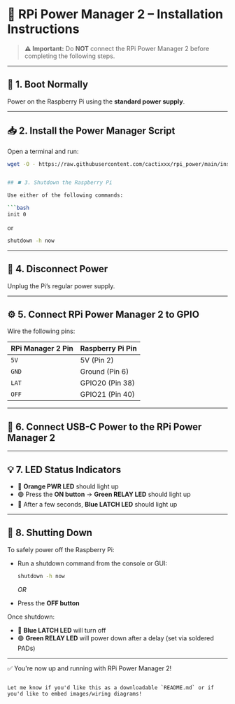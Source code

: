 # 🧰 RPi Power Manager 2 – Installation Instructions

> **⚠️ Important:** Do **NOT** connect the RPi Power Manager 2 before completing the following steps.

---

## 🔌 1. Boot Normally

Power on the Raspberry Pi using the **standard power supply**.

---

## 📥 2. Install the Power Manager Script

Open a terminal and run:

```bash
wget -O - https://raw.githubusercontent.com/cactixxx/rpi_power/main/install.sh | /usr/bin/bash


## ⏹️ 3. Shutdown the Raspberry Pi

Use either of the following commands:

```bash
init 0
```

or

```bash
shutdown -h now
```

---

## 🔌 4. Disconnect Power

Unplug the Pi’s regular power supply.

---

## ⚙️ 5. Connect RPi Power Manager 2 to GPIO

Wire the following pins:

| **RPi Manager 2 Pin** | **Raspberry Pi Pin** |
| --------------------- | -------------------- |
| `5V`                  | 5V (Pin 2)           |
| `GND`                 | Ground (Pin 6)       |
| `LAT`                 | GPIO20 (Pin 38)      |
| `OFF`                 | GPIO21 (Pin 40)      |

---

## 🔌 6. Connect USB-C Power to the RPi Power Manager 2

---

## 💡 7. LED Status Indicators

* 🔶 **Orange PWR LED** should light up
* 🟢 Press the **ON button** → **Green RELAY LED** should light up
* 🔵 After a few seconds, **Blue LATCH LED** should light up

---

## 📴 8. Shutting Down

To safely power off the Raspberry Pi:

* Run a shutdown command from the console or GUI:

  ```bash
  shutdown -h now
  ```

  *OR*
* Press the **OFF button**

Once shutdown:

* 🔵 **Blue LATCH LED** will turn off
* 🟢 **Green RELAY LED** will power down after a delay (set via soldered PADs)

---

✅ You're now up and running with RPi Power Manager 2!

```

Let me know if you'd like this as a downloadable `README.md` or if you'd like to embed images/wiring diagrams!
```

